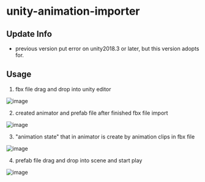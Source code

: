 # unity-animation-importer

## Update Info
- previous version put error on unity2018.3 or later, but this version adopts for.

## Usage
1. fbx file drag and drop into unity editor

![image](https://github.com/boyrock/SimpleAnimationPlayer/blob/master/Screenshot/s01.png)

2. created animator and prefab file after finished fbx file import

![image](https://github.com/boyrock/SimpleAnimationPlayer/blob/master/Screenshot/s02.png)

3. "animation state" that in animator is create by animation clips in fbx file

![image](https://github.com/boyrock/SimpleAnimationPlayer/blob/master/Screenshot/s03.png)

4. prefab file drag and drop into scene and start play

![image](https://github.com/boyrock/SimpleAnimationPlayer/blob/master/Screenshot/s05.gif)

